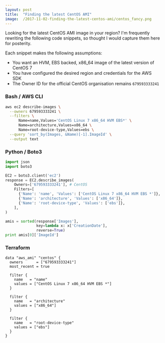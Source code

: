 ```yaml
---
layout: post
title:  "Finding the latest CentOS AMI"
image:  /2017-11-02-finding-the-latest-centos-ami/centos_fancy.png
---
```


Looking for the latest CentOS AMI image in your region? I'm frequently rewriting
the following code snippets, so thought I would capture them here for posterity.

Each snippet makes the following assumptions:

- You want an HVM, EBS backed, x86_64 image of the latest version of CentOS 7
- You have configured the desired region and credentials for the AWS SDK
- The Owner ID for the official CentOS organisation remains `679593333241`

### Bash / AWS CLI

```bash
aws ec2 describe-images \
  --owners 679593333241 \
  --filters \
      Name=name,Values='CentOS Linux 7 x86_64 HVM EBS*' \
      Name=architecture,Values=x86_64 \
      Name=root-device-type,Values=ebs \
  --query 'sort_by(Images, &Name)[-1].ImageId' \
  --output text
```

### Python / Boto3

```python
import json
import boto3

EC2 = boto3.client('ec2')
response = EC2.describe_images(
    Owners=['679593333241'], # CentOS
    Filters=[
      {'Name': 'name', 'Values': ['CentOS Linux 7 x86_64 HVM EBS *']},
      {'Name': 'architecture', 'Values': ['x86_64']},
      {'Name': 'root-device-type', 'Values': ['ebs']},
    ],
)

amis = sorted(response['Images'],
              key=lambda x: x['CreationDate'],
              reverse=True)
print amis[0]['ImageId']
```

### Terraform

```hcl
data "aws_ami" "centos" {
  owners      = ["679593333241"]
  most_recent = true

  filter {
    name   = "name"
    values = ["CentOS Linux 7 x86_64 HVM EBS *"]
  }

  filter {
    name   = "architecture"
    values = ["x86_64"]
  }

  filter {
    name   = "root-device-type"
    values = ["ebs"]
  }
}
```

